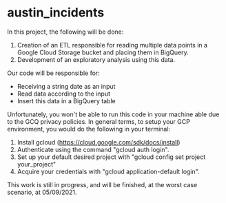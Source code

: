 # austin_incidents
In this project, the following will be done:

1. Creation of an ETL responsible for reading multiple data points in a Google Cloud Storage bucket and placing them in BigQuery.
2. Development of an exploratory analysis using this data.

Our code will be responsible for:
- Receiving a string date as an input
- Read data according to the input
- Insert this data in a BigQuery table

Unfortunately, you won't be able to run this code in your machine able due to the GCQ privacy policies. 
In general terms, to setup your GCP environment, you would do the following in your terminal:

1. Install gcloud (https://cloud.google.com/sdk/docs/install)
2. Authenticate using the command "gcloud auth login".
3. Set up your default desired project with "gcloud config set project your_project"
4. Acquire your credentials with "gcloud application-default login".

This work is still in progress, and will be finished, at the worst case scenario, at 05/09/2021.
